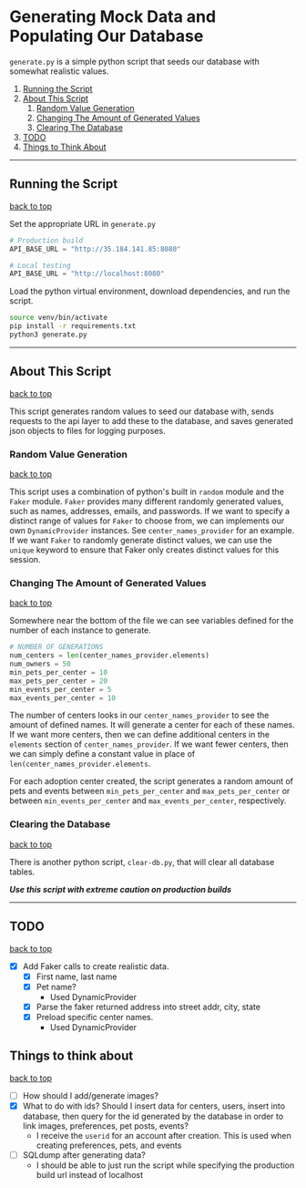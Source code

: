 # Generating Mock Data and Populating Our Database

`generate.py` is a simple python script that seeds our database with
somewhat realistic values. 

1.  [Running the Script](#running-the-script)
1.  [About This Script](#about-this-script)
    1.  [Random Value Generation](#random-value-generation)
    1.  [Changing The Amount of Generated Values](#changing-the-amount-of-generated-values)
    1.  [Clearing The Database](#clearing-the-database)
1.  [TODO](#todo)
1.  [Things to Think About](#things-to-think-about)

---

## Running the Script

[back to top](#generating-mock-data-and-populating-our-database)

Set the appropriate URL in `generate.py`

```py
# Production build
API_BASE_URL = "http://35.184.141.85:8080"

# Local testing
API_BASE_URL = "http://localhost:8080"
```

Load the python virtual environment, download dependencies, and run the script.

```bash
source venv/bin/activate
pip install -r requirements.txt
python3 generate.py
```

---

## About This Script

[back to top](#generating-mock-data-and-populating-our-database)

This script generates random values to seed our database with, sends requests
to the api layer to add these to the database, and saves generated json objects
to files for logging purposes.

### Random Value Generation

[back to top](#generating-mock-data-and-populating-our-database)

This script uses a combination of python's built in `random` module and
the `Faker` module. `Faker` provides many different randomly generated
values, such as names, addresses, emails, and passwords. If we want to
specify a distinct range of values for `Faker` to choose from, we can
implements our own `DynamicProvider` instances. See `center_names_provider`
for an example. If we want `Faker` to randomly generate distinct values,
we can use the `unique` keyword to ensure that Faker only creates distinct
values for this session.

### Changing The Amount of Generated Values

[back to top](#generating-mock-data-and-populating-our-database)

Somewhere near the bottom of the file we can see variables defined for the
number of each instance to generate.

```py
# NUMBER OF GENERATIONS
num_centers = len(center_names_provider.elements)
num_owners = 50
min_pets_per_center = 10
max_pets_per_center = 20
min_events_per_center = 5
max_events_per_center = 10
```

The number of centers looks in our `center_names_provider` to see the amount
of defined names. It will generate a center for each of these names. If we
want more centers, then we can define additional centers in the `elements`
section of `center_names_provider`. If we want fewer centers, then we can
simply define a constant value in place of `len(center_names_provider.elements`.

For each adoption center created, the script generates a random amount of
pets and events between `min_pets_per_center` and `max_pets_per_center` or
between `min_events_per_center` and `max_events_per_center`, respectively.

### Clearing the Database

[back to top](#generating-mock-data-and-populating-our-database)

There is another python script, `clear-db.py`, that will clear all database
tables.

***Use this script with extreme caution on production builds***

---

## TODO

[back to top](#generating-mock-data-and-populating-our-database)

* [x] Add Faker calls to create realistic data.
    * [x] First name, last name
    * [x] Pet name?
        * Used DynamicProvider
    * [x] Parse the faker returned address into street addr, city, state
    * [x] Preload specific center names.
        * Used DynamicProvider

## Things to think about

[back to top](#generating-mock-data-and-populating-our-database)

* [ ] How should I add/generate images?
* [x] What to do with ids? Should I insert data for centers, users, insert into
    database, then query for the id generated by the database in order to link
    images, preferences, pet posts, events?
    * I receive the `userid` for an account after creation. This is used
      when creating preferences, pets, and events
* [ ] SQLdump after generating data?
    * I should be able to just run the script while specifying the
      production build url instead of localhost
